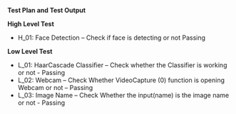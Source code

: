 ﻿**Test Plan and Test Output**

**High Level Test**

- H\_01: Face Detection – Check if face is detecting or not Passing

**Low Level Test**

- L\_01: HaarCascade Classifier – Check whether the Classifier is working or not -  Passing
- L\_02: Webcam – Check Whether VideoCapture (0) function is opening Webcam or not – Passing
- L\_03: Image Name – Check Whether the input(name) is the image name or not - Passing
